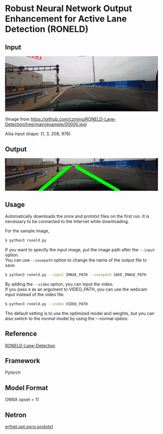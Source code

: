 # Robust Neural Network Output Enhancement for Active Lane Detection (RONELD)

## Input

![Input](input.jpg)

(Image from https://github.com/czming/RONELD-Lane-Detection/tree/main/example/00000.jpg)

Ailia input shape: (1, 3, 208, 976)

## Output

![Output](output.jpg)

## Usage

Automatically downloads the onnx and prototxt files on the first run. It is necessary to be connected to the Internet
while downloading.

For the sample image,

``` bash
$ python3 roneld.py
```

If you want to specify the input image, put the image path after the `--input` option.  
You can use `--savepath` option to change the name of the output file to save.

```bash
$ python3 roneld.py --input IMAGE_PATH --savepath SAVE_IMAGE_PATH
```

By adding the `--video` option, you can input the video.   
If you pass `0` as an argument to VIDEO_PATH, you can use the webcam input instead of the video file.

```bash
$ python3 roneld.py --video VIDEO_PATH
```

The default setting is to use the optimized model and weights, but you can also switch to the normal model by using the
--normal option.

## Reference

[RONELD-Lane-Detection](https://github.com/czming/RONELD-Lane-Detection)

## Framework

Pytorch

## Model Format

ONNX opset = 11

## Netron

[erfnet.opt.onnx.prototxt](https://netron.app/?url=https://storage.googleapis.com/ailia-models/erfnet/erfnet.opt.onnx.prototxt)